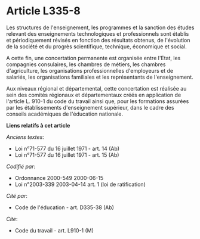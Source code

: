 # Article L335-8

Les structures de l'enseignement, les programmes et la sanction des études relevant des enseignements technologiques et
professionnels sont établis et périodiquement révisés en fonction des résultats obtenus, de l'évolution de la société et du
progrès scientifique, technique, économique et social.

A cette fin, une concertation permanente est organisée entre l'Etat, les compagnies consulaires, les chambres de métiers, les
chambres d'agriculture, les organisations professionnelles d'employeurs et de salariés, les organisations familiales et les
représentants de l'enseignement.

Aux niveaux régional et départemental, cette concertation est réalisée au sein des comités régionaux et départementaux créés
en application de l'article L. 910-1 du code du travail ainsi que, pour les formations assurées par les établissements
d'enseignement supérieur, dans le cadre des conseils académiques de l'éducation nationale.

**Liens relatifs à cet article**

_Anciens textes_:

  - Loi n°71-577 du 16 juillet 1971 - art. 14 (Ab)
  - Loi n°71-577 du 16 juillet 1971 - art. 15 (Ab)

_Codifié par_:

  - Ordonnance 2000-549 2000-06-15
  - Loi n°2003-339 2003-04-14 art. 1 (loi de ratification)

_Cité par_:

  - Code de l'éducation - art. D335-38 (Ab)

_Cite_:

  - Code du travail - art. L910-1 (M)
